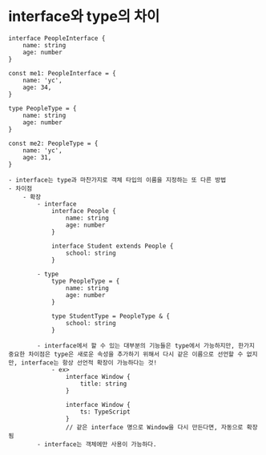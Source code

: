 # interface와 type의 차이

    interface PeopleInterface {
        name: string
        age: number
    }

    const me1: PeopleInterface = {
        name: 'yc',
        age: 34,
    }

    type PeopleType = {
        name: string
        age: number
    }

    const me2: PeopleType = {
        name: 'yc',
        age: 31,
    }

    - interface는 type과 마찬가지로 객체 타입의 이름을 지정하는 또 다른 방법
    - 차이점
        - 확장
            - interface
                interface People {
                    name: string
                    age: number
                }

                interface Student extends People {
                    school: string
                }

            - type
                type PeopleType = {
                    name: string
                    age: number
                }

                type StudentType = PeopleType & {
                    school: string
                }

            - interface에서 할 수 있는 대부분의 기능들은 type에서 가능하지만, 한가지 중요한 차이점은 type은 새로운 속성을 추가하기 위해서 다시 같은 이름으로 선언할 수 없지만, interface는 항상 선언적 확장이 가능하다는 것!
                - ex>
                    interface Window {
                        title: string
                    }

                    interface Window {
                        ts: TypeScript
                    }
                    // 같은 interface 명으로 Window을 다시 만든다면, 자동으로 확장됨
            - interface는 객체에만 사용이 가능하다.